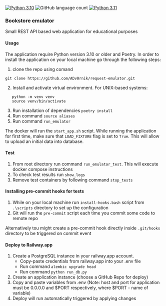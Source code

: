 [![Python 3.10](https://img.shields.io/badge/python-3.10-blue.svg)](https://www.python.org/downloads/release/python-3100/)
![GitHub language count](https://img.shields.io/github/languages/count/ADv0rnik/SpecReader?style=flat-square)
[![Python 3.11](https://img.shields.io/badge/python-3.11-blue.svg)](https://www.python.org/downloads/release/python-3113/)

### Bookstore emulator

Small REST API based web application for educational purposes 

#### Usage

The application require Python version 3.10 or older and Poetry. In order to install the application on your local machine go through the following steps:
1. clone the repo using comand
 ```
git clone https://github.com/ADv0rnik/request-emulator.git
 ```
2. Install and activate virtual environment.
For UNIX-based systems:
```commandline
   python -m venv venv
   source venv/bin/activate
```
3. Run installation of dependencies `poetry install` 
4. Run command `source aliases`
5. Run command `run_emulator`

The docker will run the `start_app.sh` script. While running the application for first time, make sure that `LOAD_FIXTURE` flag is set to `True`. This will allow to upload an initial data into database.

#### Test

1. From root directory run command `run_emulator_test`. This will execute docker compose instructions
2. To check test results run `show_logs`
3. Remove test containers by following command `stop_tests`

#### Installing pre-commit hooks for tests
1. While on your local machine run `install-hooks.bash` script from `.\scripts` directory to set up the configuration
2. Git will run the `pre-commit` script each time you commit some code to remote repo

Alternatively tou might create a pre-commit hook directly inside `.git/hooks` directory to be triggered on commit event


#### Deploy to Railway.app

1. Create a PostgreSQL instance in your railway.app account.
   - Copy-paste credentials from railway.app into your .env file 
   - Run command `alembic upgrade head`
   - Run command ```python run_db.py```
2. Create an application instance (choose a GitHub Repo for deploy)
3. Copy and paste variables from .env (Note: host and port for application must be 0.0.0.0 and $PORT respectively, where $PORT - name of variable)
4. Deploy will run automatically triggered by applying changes